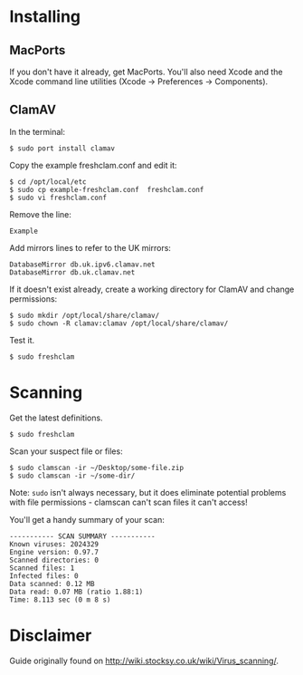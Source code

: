 # Installing
## MacPorts
If you don't have it already, get MacPorts. You'll also need Xcode and the Xcode command line utilities (Xcode -> Preferences -> Components).

## ClamAV
In the terminal:

    $ sudo port install clamav
  
Copy the example freshclam.conf and edit it:

    $ cd /opt/local/etc
    $ sudo cp example-freshclam.conf  freshclam.conf
    $ sudo vi freshclam.conf

Remove the line:

    Example

Add mirrors lines to refer to the UK mirrors:

    DatabaseMirror db.uk.ipv6.clamav.net
    DatabaseMirror db.uk.clamav.net
    
If it doesn't exist already, create a working directory for ClamAV and change permissions:

    $ sudo mkdir /opt/local/share/clamav/
    $ sudo chown -R clamav:clamav /opt/local/share/clamav/
    
Test it.

    $ sudo freshclam

# Scanning

Get the latest definitions.

    $ sudo freshclam

Scan your suspect file or files:

    $ sudo clamscan -ir ~/Desktop/some-file.zip
    $ sudo clamscan -ir ~/some-dir/

Note: ```sudo``` isn't always necessary, but it does eliminate potential problems with file permissions - clamscan can't scan files it can't access!

You'll get a handy summary of your scan:

    ----------- SCAN SUMMARY -----------
    Known viruses: 2024329
    Engine version: 0.97.7
    Scanned directories: 0
    Scanned files: 1
    Infected files: 0
    Data scanned: 0.12 MB
    Data read: 0.07 MB (ratio 1.88:1)
    Time: 8.113 sec (0 m 8 s)
    
# Disclaimer

Guide originally found on http://wiki.stocksy.co.uk/wiki/Virus_scanning/. 

